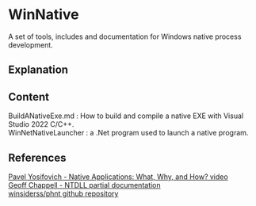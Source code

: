 # WinNative
A set of tools, includes and documentation for Windows native process development.<br/>

## Explanation

## Content
BuildANativeExe.md : How to build and compile a native EXE with Visual Studio 2022 C/C++.<br/>
WinNetNativeLauncher : a .Net program used to launch a native program.<br/>

## References
[Pavel Yosifovich - Native Applications: What, Why, and How? video](https://www.youtube.com/watch?v=EKBvLTuI2Mo)<br/>
[Geoff Chappell - NTDLL partial documentation](https://www.geoffchappell.com/studies/windows/win32/ntdll/index.htm?tx=4,25%3B8)<br/>
[winsiderss/phnt github repository](https://github.com/winsiderss/phnt.git)<br/>
